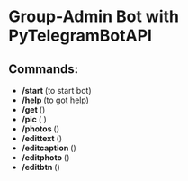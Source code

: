 # Group-Admin Bot with PyTelegramBotAPI

## Commands:
- <B>/start </B> (to start bot)
- <B>/help </B> (to got help)
- <B>/get </B> ()
- <B>/pic </B> ( )
- <B>/photos </B> ()
- <B>/edittext </B> ()
- <B>/editcaption </B> ()
- <B>/editphoto </B> ()
- <B>/editbtn </B> ()

![]()
<br>
